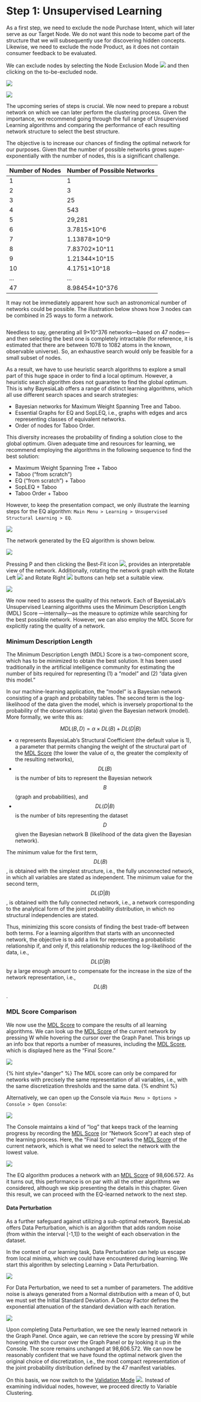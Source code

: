 # Step 1: Unsupervised Learning

As a first step, we need to exclude the node Purchase Intent, which will later serve as our Target Node. We do not want this node to become part of the structure that we will subsequently use for discovering hidden concepts. Likewise, we need to exclude the node Product, as it does not contain consumer feedback to be evaluated.

We can exclude nodes by selecting the Node Exclusion Mode ![](https://res.cloudinary.com/dvr3obmlj/image/upload/v1686184137/BayesiaLab\_Icons/exclude\_t7mxgk.svg) and then clicking on the to-be-excluded node.

![](https://bayesia.clickhelp.co/resources/Storage/bayesialab-knowledge-hub/8-PSEM\_V2-web-resources/image/2015-08-09\_20-18-561.png)

![](https://bayesia.clickhelp.co/resources/Storage/bayesialab-knowledge-hub/8-PSEM\_V2-web-resources/image/2015-08-09\_20-20-151.png)

The upcoming series of steps is crucial. We now need to prepare a robust network on which we can later perform the clustering process. Given the importance, we recommend going through the full range of Unsupervised Learning algorithms and comparing the performance of each resulting network structure to select the best structure.

The objective is to increase our chances of finding the optimal network for our purposes. Given that the number of possible networks grows super-exponentially with the number of nodes, this is a significant challenge.

| Number of Nodes | Number of Possible Networks |
| --------------- | --------------------------- |
| 1               | 1                           |
| 2               | 3                           |
| 3               | 25                          |
| 4               | 543                         |
| 5               | 29,281                      |
| 6               | 3.7815×10^6                 |
| 7               | 1.13878×10^9                |
| 8               | 7.83702×10^11               |
| 9               | 1.21344×10^15               |
| 10              | 4.1751×10^18                |
| ...             | ...                         |
| 47              | 8.98454×10^376              |

It may not be immediately apparent how such an astronomical number of networks could be possible. The illustration below shows how 3 nodes can be combined in 25 ways to form a network.

<figure><img src="https://res.cloudinary.com/dvr3obmlj/image/upload/v1695929203/110_c7lb83.webp" alt=""><figcaption></figcaption></figure>

Needless to say, generating all 9×10^376 networks—based on 47 nodes—and then selecting the best one is completely intractable (for reference, it is estimated that there are between 1078 to 1082 atoms in the known, observable universe). So, an exhaustive search would only be feasible for a small subset of nodes.

As a result, we have to use heuristic search algorithms to explore a small part of this huge space in order to find a local optimum. However, a heuristic search algorithm does not guarantee to find the global optimum. This is why BayesiaLab offers a range of distinct learning algorithms, which all use different search spaces and search strategies:

* Bayesian networks for Maximum Weight Spanning Tree and Taboo.
* Essential Graphs for EQ and SopLEQ, i.e., graphs with edges and arcs representing classes of equivalent networks.
* Order of nodes for Taboo Order.

This diversity increases the probability of finding a solution close to the global optimum. Given adequate time and resources for learning, we recommend employing the algorithms in the following sequence to find the best solution:

* Maximum Weight Spanning Tree + Taboo
* Taboo (“from scratch”)
* EQ (“from scratch”) + Taboo
* SopLEQ + Taboo
* Taboo Order + Taboo

However, to keep the presentation compact, we only illustrate the learning steps for the EQ algorithm: `Main Menu > Learning > Unsupervised Structural Learning > EQ`.​

![](https://bayesia.clickhelp.co/resources/Storage/bayesialab-knowledge-hub/8-PSEM\_V2-web-resources/image/2015-08-09\_20-21-281.png)

The network generated by the EQ algorithm is shown below.

![](https://bayesia.clickhelp.co/resources/Storage/bayesialab-knowledge-hub/8-PSEM\_V2-web-resources/image/2015-08-09\_20-22-221.png)

Pressing P and then clicking the Best-Fit icon ![](https://res.cloudinary.com/dvr3obmlj/image/upload/v1686184155/BayesiaLab\_Icons/best-fit\_lhuxcv.svg), provides an interpretable view of the network. Additionally, rotating the network graph with the Rotate Left ![](https://res.cloudinary.com/dvr3obmlj/image/upload/v1686184104/BayesiaLab\_Icons/rotate-left\_nmqkrd.svg) and Rotate Right ![](https://res.cloudinary.com/dvr3obmlj/image/upload/v1686184104/BayesiaLab\_Icons/rotate-right\_lpt41k.svg) buttons can help set a suitable view.

![](https://bayesia.clickhelp.co/resources/Storage/bayesialab-knowledge-hub/8-PSEM\_V2-web-resources/image/2015-08-09\_20-24-001.png)

We now need to assess the quality of this network. Each of BayesiaLab’s Unsupervised Learning algorithms uses the Minimum Description Length (MDL) Score —internally—as the measure to optimize while searching for the best possible network. However, we can also employ the MDL Score for explicitly rating the quality of a network.

### Minimum Description Length&#x20;

The Minimum Description Length (MDL) Score is a two-component score, which has to be minimized to obtain the best solution. It has been used traditionally in the artificial intelligence community for estimating the number of bits required for representing (1) a “model” and (2) “data given this model.”

In our machine-learning application, the “model” is a Bayesian network consisting of a graph and probability tables. The second term is the log-likelihood of the data given the model, which is inversely proportional to the probability of the observations (data) given the Bayesian network (model). More formally, we write this as:

$$MDL(B,D) = \alpha \times DL(B) + DL(D|B)$$

* α represents BayesiaLab’s Structural Coefficient (the default value is 1), a parameter that permits changing the weight of the structural part of the [MDL Score](../../key-concepts/minimum-description-length-score/) (the lower the value of α, the greater the complexity of the resulting networks),
* $$DL(B)$$ is the number of bits to represent the Bayesian network $$B$$ (graph and probabilities), and
* $$DL(D|B)$$ is the number of bits representing the dataset $$D$$ given the Bayesian network B (likelihood of the data given the Bayesian network).

The minimum value for the first term, $$DL(B)$$, is obtained with the simplest structure, i.e., the fully unconnected network, in which all variables are stated as independent. The minimum value for the second term, $$DL(D|B)$$ , is obtained with the fully connected network, i.e., a network corresponding to the analytical form of the joint probability distribution, in which no structural independencies are stated.

Thus, minimizing this score consists of finding the best trade-off between both terms. For a learning algorithm that starts with an unconnected network, the objective is to add a link for representing a probabilistic relationship if, and only if, this relationship reduces the log-likelihood of the data, i.e., $$DL(D|B)$$  by a large enough amount to compensate for the increase in the size of the network representation, i.e., $$DL(B)$$.

### MDL Score Comparison&#x20;

We now use the [MDL Score](../../key-concepts/minimum-description-length-score/) to compare the results of all learning algorithms. We can look up the [MDL Score](../../key-concepts/minimum-description-length-score/) of the current network by pressing W while hovering the cursor over the Graph Panel. This brings up an info box that reports a number of measures, including the [MDL Score](../../key-concepts/minimum-description-length-score/), which is displayed here as the “Final Score.”

![](https://bayesia.clickhelp.co/resources/Storage/bayesialab-knowledge-hub/8-PSEM\_V2-web-resources/image/2015-08-09\_20-29-3011.png)

{% hint style="danger" %}
The MDL score can only be compared for networks with precisely the same representation of all variables, i.e., with the same discretization thresholds and the same data.
{% endhint %}

Alternatively, we can open up the Console via `Main Menu > Options > Console > Open Console`:

![](https://bayesia.clickhelp.co/resources/Storage/bayesialab-knowledge-hub/8-PSEM\_V2-web-resources/image/2015-08-09\_20-32-041.png)

The Console maintains a kind of “log” that keeps track of the learning progress by recording the [MDL Score](../../key-concepts/minimum-description-length-score/) (or “Network Score”) at each step of the learning process. Here, the “Final Score” marks the [MDL Score](../../key-concepts/minimum-description-length-score/) of the current network, which is what we need to select the network with the lowest value.

![](https://bayesia.clickhelp.co/resources/Storage/bayesialab-knowledge-hub/8-PSEM\_V2-web-resources/image/2015-08-09\_20-33-141.png)

The EQ algorithm produces a network with an [MDL Score](../../key-concepts/minimum-description-length-score/) of 98,606.572. As it turns out, this performance is on par with all the other algorithms we considered, although we skip presenting the details in this chapter. Given this result, we can proceed with the EQ-learned network to the next step.

#### Data Perturbation&#x20;

As a further safeguard against utilizing a sub-optimal network, BayesiaLab offers Data Perturbation, which is an algorithm that adds random noise (from within the interval \[-1,1]) to the weight of each observation in the dataset.

In the context of our learning task, Data Perturbation can help us escape from local minima, which we could have encountered during learning. We start this algorithm by selecting Learning > Data Perturbation.

![](https://bayesia.clickhelp.co/resources/Storage/bayesialab-knowledge-hub/8-PSEM\_V2-web-resources/image/2015-08-09\_20-34-521.png)

For Data Perturbation, we need to set a number of parameters. The additive noise is always generated from a Normal distribution with a mean of 0, but we must set the Initial Standard Deviation. A Decay Factor defines the exponential attenuation of the standard deviation with each iteration.

![](https://bayesia.clickhelp.co/resources/Storage/bayesialab-knowledge-hub/8-PSEM\_V2-web-resources/image/2015-06-28\_11-48-041.png)

Upon completing Data Perturbation, we see the newly learned network in the Graph Panel. Once again, we can retrieve the score by pressing W while hovering with the cursor over the Graph Panel or by looking it up in the Console. The score remains unchanged at 98,606.572. We can now be reasonably confident that we have found the optimal network given the original choice of discretization, i.e., the most compact representation of the joint probability distribution defined by the 47 manifest variables.

On this basis, we now switch to the [Validation Mode](../../user-guide/main-menu/view/validation-mode.md) ![](https://res.cloudinary.com/dvr3obmlj/image/upload/v1686184062/BayesiaLab\_Icons/validation\_ivi5eq.svg). Instead of examining individual nodes, however, we proceed directly to Variable Clustering.
